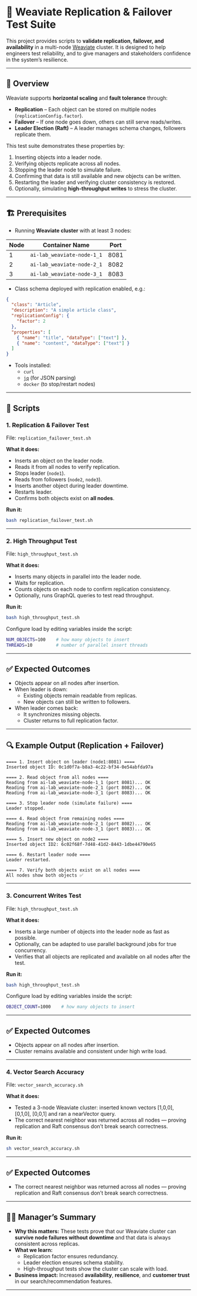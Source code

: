 # 📖 Weaviate Replication & Failover Test Suite

This project provides scripts to **validate replication, failover, and availability** in a multi-node [Weaviate](https://weaviate.io) cluster. It is designed to help engineers test reliability, and to give managers and stakeholders confidence in the system’s resilience.

---

## 🚀 Overview

Weaviate supports **horizontal scaling** and **fault tolerance** through:

- **Replication** – Each object can be stored on multiple nodes (`replicationConfig.factor`).
- **Failover** – If one node goes down, others can still serve reads/writes.
- **Leader Election (Raft)** – A leader manages schema changes, followers replicate them.

This test suite demonstrates these properties by:

1. Inserting objects into a leader node.  
2. Verifying objects replicate across all nodes.  
3. Stopping the leader node to simulate failure.  
4. Confirming that data is still available and new objects can be written.  
5. Restarting the leader and verifying cluster consistency is restored.  
6. Optionally, simulating **high-throughput writes** to stress the cluster.  

---

## 🏗️ Prerequisites

- Running **Weaviate cluster** with at least 3 nodes:  

| Node | Container Name                     | Port  |
|------|------------------------------------|-------|
| 1    | `ai-lab_weaviate-node-1_1`         | 8081  |
| 2    | `ai-lab_weaviate-node-2_1`         | 8082  |
| 3    | `ai-lab_weaviate-node-3_1`         | 8083  |

- Class schema deployed with replication enabled, e.g.:

```json
{
  "class": "Article",
  "description": "A simple article class",
  "replicationConfig": {
    "factor": 2
  },
  "properties": [
    { "name": "title", "dataType": ["text"] },
    { "name": "content", "dataType": ["text"] }
  ]
}
```

- Tools installed:
  - `curl`
  - [`jq`](https://stedolan.github.io/jq/) (for JSON parsing)
  - `docker` (to stop/restart nodes)

---

## 📜 Scripts

### 1. Replication & Failover Test
File: `replication_failover_test.sh`

**What it does:**
- Inserts an object on the leader node.
- Reads it from all nodes to verify replication.
- Stops leader (`node1`).
- Reads from followers (`node2`, `node3`).
- Inserts another object during leader downtime.
- Restarts leader.
- Confirms both objects exist on **all nodes**.

**Run it:**
```bash
bash replication_failover_test.sh
```

---

### 2. High Throughput Test
File: `high_throughput_test.sh`

**What it does:**
- Inserts many objects in parallel into the leader node.
- Waits for replication.
- Counts objects on each node to confirm replication consistency.
- Optionally, runs GraphQL queries to test read throughput.

**Run it:**
```bash
bash high_throughput_test.sh
```

Configure load by editing variables inside the script:
```bash
NUM_OBJECTS=100    # how many objects to insert
THREADS=10         # number of parallel insert threads
```

---

## ✅ Expected Outcomes

- Objects appear on all nodes after insertion.  
- When leader is down:
  - Existing objects remain readable from replicas.  
  - New objects can still be written to followers.  
- When leader comes back:
  - It synchronizes missing objects.  
  - Cluster returns to full replication factor.  

---

## 🔍 Example Output (Replication + Failover)

```text
==== 1. Insert object on leader (node1:8081) ====
Inserted object ID: 0c1d0f7a-b8a3-4c22-bf34-0e54abfda97a

==== 2. Read object from all nodes ====
Reading from ai-lab_weaviate-node-1_1 (port 8081)... OK
Reading from ai-lab_weaviate-node-2_1 (port 8082)... OK
Reading from ai-lab_weaviate-node-3_1 (port 8083)... OK

==== 3. Stop leader node (simulate failure) ====
Leader stopped.

==== 4. Read object from remaining nodes ====
Reading from ai-lab_weaviate-node-2_1 (port 8082)... OK
Reading from ai-lab_weaviate-node-3_1 (port 8083)... OK

==== 5. Insert new object on node2 ====
Inserted object ID2: 6c02f68f-7d48-41d2-8443-1dbe44790e65

==== 6. Restart leader node ====
Leader restarted.

==== 7. Verify both objects exist on all nodes ====
All nodes show both objects ✅
```

---

### 3. Concurrent Writes Test
File: `high_throughput_test.sh`

**What it does:**
- Inserts a large number of objects into the leader node as fast as possible.
- Optionally, can be adapted to use parallel background jobs for true concurrency.
- Verifies that all objects are replicated and available on all nodes after the test.

**Run it:**
```bash
bash high_throughput_test.sh
```

Configure load by editing variables inside the script:
```bash
OBJECT_COUNT=1000    # how many objects to insert
```

---

## ✅ Expected Outcomes

- Objects appear on all nodes after insertion.
- Cluster remains available and consistent under high write load.


---

### 4. Vector Search Accuracy
File: `vector_search_accuracy.sh`

**What it does:**
- Tested a 3-node Weaviate cluster: inserted known vectors [1,0,0], [0,1,0], [0,0,1] and ran a nearVector query.
- The correct nearest neighbor was returned across all nodes — proving replication and Raft consensus don’t break search correctness.

**Run it:**
```bash
sh vector_search_accuracy.sh
```

---

## ✅ Expected Outcomes

- The correct nearest neighbor was returned across all nodes — proving replication and Raft consensus don’t break search correctness.

---



## 🧑‍💼 Manager’s Summary

- **Why this matters:** These tests prove that our Weaviate cluster can **survive node failures without downtime** and that data is always consistent across replicas.  
- **What we learn:**  
  - Replication factor ensures redundancy.  
  - Leader election ensures schema stability.  
  - High-throughput tests show the cluster can scale with load.  
- **Business impact:** Increased **availability**, **resilience**, and **customer trust** in our search/recommendation features.  

--- 
